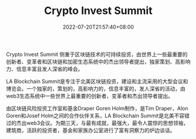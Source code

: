 ﻿---
weight: 
title: "Crypto Invest Summit"
description: "Crypto Invest Summit 侧重于区块链技术的可持续投资，由世界上一些最重要的创新者、变革者和区块链和加密生态系统中的杰出领导者提出，独家策划、高影响力、信息丰富且发人深省的..."
date: 2022-07-20T21:57:40+08:00
lastmod: 2022-07-20T16:45:40+08:00
draft: false
authors: ["june"]
featuredImage: "crypto-invest-summit.jpg"
link: "https://dgh.events/event/la-blockchain-summit"
tags: ["元宇宙社区","Crypto Invest Summit"]
categories: ["navigation"]
navigation: ["元宇宙社区"]
lightgallery: true
toc: true
pinned: false
recommend: false
recommend1: false
---
Crypto Invest Summit 侧重于区块链技术的可持续投资，由世界上一些最重要的创新者、变革者和区块链和加密生态系统中的杰出领导者提出，独家策划、高影响力、信息丰富且发人深省的峰会。

LA Blockchain Summit是专注于北美区块链投资，建设和主流采用的大型会议和博览会。一个独家的，策划的，高影响力的，信息丰富的，发人深省的活动，由web3生态系统中一些世界上最重要的创新者，变革者和杰出领导者提出。

由区块链风险投资工作室和基金Draper Goren Holm制作，是Tim Draper，Alon Goren和Josef Holm之间的合作伙伴关系，LA Blockchain Summit是北美不容错过的杰出web3会议。为期三天，与最有成就，最强大，最令人震惊的思想领袖，建筑商，活跃的投资者，基金和家族办公室进行了富有洞察力的炉边谈话。